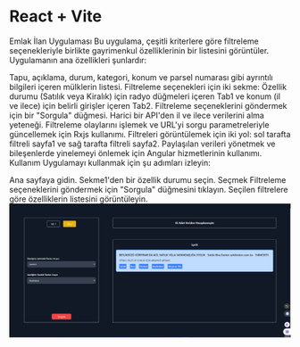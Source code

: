 # React + Vite

Emlak İlan Uygulaması
Bu uygulama, çeşitli kriterlere göre filtreleme seçenekleriyle birlikte gayrimenkul özelliklerinin bir listesini görüntüler. Uygulamanın ana özellikleri şunlardır:

Tapu, açıklama, durum, kategori, konum ve parsel numarası gibi ayrıntılı bilgileri içeren mülklerin listesi.
Filtreleme seçenekleri için iki sekme: Özellik durumu (Satılık veya Kiralık) için radyo düğmeleri içeren Tab1 ve konum (il ve ilece) için belirli girişler içeren Tab2.
Filtreleme seçeneklerini göndermek için bir "Sorgula" düğmesi.
Harici bir API'den il ve ilece verilerini alma yeteneği.
Filtreleme olaylarını işlemek ve URL'yi sorgu parametreleriyle güncellemek için Rxjs kullanımı.
Filtreleri görüntülemek için iki yol: sol tarafta filtreli sayfa1 ve sağ tarafta filtreli sayfa2.
Paylaşılan verileri yönetmek ve bileşenlerde yinelemeyi önlemek için Angular hizmetlerinin kullanımı.
Kullanım
Uygulamayı kullanmak için şu adımları izleyin:

Ana sayfaya gidin.
Sekme1'den bir özellik durumu seçin.
Seçmek
Filtreleme seçeneklerini göndermek için "Sorgula" düğmesini tıklayın.
Seçilen filtrelere göre özelliklerin listesini görüntüleyin.
![](Animation3.gif)


